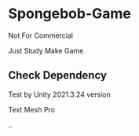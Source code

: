 # Spongebob-Game

Not For Commercial

Just Study Make Game

## Check Dependency

Test by Unity 2021.3.24 version

Text Mesh Pro

..



